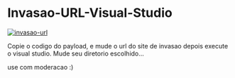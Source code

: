 # Invasao-URL-Visual-Studio

<a href="https://ibb.co/sPq7d1D"><img src="https://i.ibb.co/PYgkvWb/invasao-url.jpg" alt="invasao-url" border="0"></a>

Copie o codigo do payload, e mude o url do site de invasao depois execute o visual studio.
Mude seu diretorio escolhido...

use com moderacao :)
